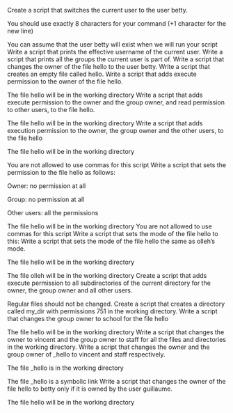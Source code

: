 Create a script that switches the current user to the user betty.



You should use exactly 8 characters for your command (+1 character for the new line)

You can assume that the user betty will exist when we will run your script
Write a script that prints the effective username of the current user.
Write a script that prints all the groups the current user is part of.
Write a script that changes the owner of the file hello to the user betty.
Write a script that creates an empty file called hello.
Write a script that adds execute permission to the owner of the file hello.



The file hello will be in the working directory
Write a script that adds execute permission to the owner and the group owner, and read permission to other users, to the file hello.



The file hello will be in the working directory
Write a script that adds execution permission to the owner, the group owner and the other users, to the file hello



The file hello will be in the working directory

You are not allowed to use commas for this script
Write a script that sets the permission to the file hello as follows:



Owner: no permission at all

Group: no permission at all

Other users: all the permissions

The file hello will be in the working directory You are not allowed to use commas for this script
Write a script that sets the mode of the file hello to this:
Write a script that sets the mode of the file hello the same as olleh’s mode.



The file hello will be in the working directory

The file olleh will be in the working directory
Create a script that adds execute permission to all subdirectories of the current directory for the owner, the group owner and all other users.



Regular files should not be changed.
Create a script that creates a directory called my_dir with permissions 751 in the working directory.
Write a script that changes the group owner to school for the file hello



The file hello will be in the working directory
Write a script that changes the owner to vincent and the group owner to staff for all the files and directories in the working directory.
Write a script that changes the owner and the group owner of _hello to vincent and staff respectively.



The file _hello is in the working directory

The file _hello is a symbolic link
Write a script that changes the owner of the file hello to betty only if it is owned by the user guillaume.



The file hello will be in the working directory
